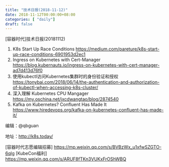 ```yaml
--- 
title: "技术日报(2018-11-12)" 
date: 2018-11-12T00:00:00+08:00
categories: [ "daily"]
draft: false
---
```

[容器时代]技术日报(20181112)

1. K8s Start Up Race Conditions https://medium.com/pareture/k8s-start-up-race-conditions-6901953d2ec1
2. Ingress on Kubernetes with Cert-Manager https://blog.kubernauts.io/ingress-on-kubernetes-with-cert-manager-ad7d413d76f0
3. 使用kubectl访问Kubernetes集群时的身份验证和授权 https://tonybai.com/2018/06/14/the-authentication-and-authorization-of-kubectl-when-accessing-k8s-cluster/
4. 深入理解 Kubernetes CPU Mangager https://my.oschina.net/jxcdwangtao/blog/2874540
5. Kafka on Kubernetes? Confluent Has Made It https://www.hiredevops.org/kafka-on-kubernetes-confluent-has-made-it/

编辑：@qbguan

地址：http://k8s.today/

[容器时代志愿编辑招募] https://mp.weixin.qq.com/s/BVBzWx_u1xfwSZGTO-6qlg
[KubeCon福利] https://mp.weixin.qq.com/s/ARUF8fTKn3VUKxFrOShWBQ
